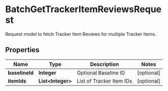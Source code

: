 

# BatchGetTrackerItemReviewsRequest

Request model to fetch Tracker Item Reviews for multiple Tracker Items.

## Properties

Name | Type | Description | Notes
------------ | ------------- | ------------- | -------------
**baselineId** | **Integer** | Optional Baseline ID |  [optional]
**itemIds** | **List&lt;Integer&gt;** | List of Tracker Item IDs |  [optional]



